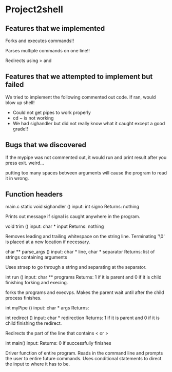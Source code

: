 # Project2shell

<h2> Features that we implemented </h2>
<p> Forks and executes commands!!</p>
<p> Parses multiple commands on one line!!</p>
<p> Redirects using > and <!!</p>

<h2> Features that we attempted to implement but failed </h2>
<p> We tried to implement the following commented out code. If ran, would blow up shell! </p>
<ul>
<li> Could not get pipes to work properly</li>
<li> cd ~ is not working </li>
<li> We had sighandler but did not really know what it caught except a good grade!!</li>
</ul>

<h2> Bugs that we discovered </h2>
<p> If the mypipe was not commented out, it would run and print result after you press exit. weird...</p>
<p> putting too many spaces between arguments will cause the program to read it in wrong. </p>

<h2> Function headers </h2>
main.c
  static void sighandler ()
  input: int signo
  Returns: nothing
  
  Prints out message if signal is caught anywhere in the program.
  
  void trim ()
  input: char * input
  Returns: nothing
  
  Removes leading and trailing whitespace on the string line.
	Terminating '\0' is placed at a new location if necessary.
  
  char ** parse_args ()
  input: char * line, char * separator
  Returns: list of strings containing arguments
  
  Uses strsep to go through a string and separating at the separator.
  
  int run ()
  input: char ** programs
  Returns: 1 if it is parent and 0 if it is child finishing forking and execing.
  
  forks the programs and execvps. Makes the parent wait until after the child process finishes.
  
  int myPipe ()
  input: char * args
  Returns: 
  
  int redirect ()
  input: char * redirection
  Returns: 1 if it is parent and 0 if it is child finishing the redirect.
  
  Redirects the part of the line that contains < or >
  
  int main()
  input: 
  Returns: 0 if successfully finishes
  
  Driver function of entire program. Reads in the command line and prompts the user to entire future commands. Uses conditional statements to direct the input to where it has to be.
